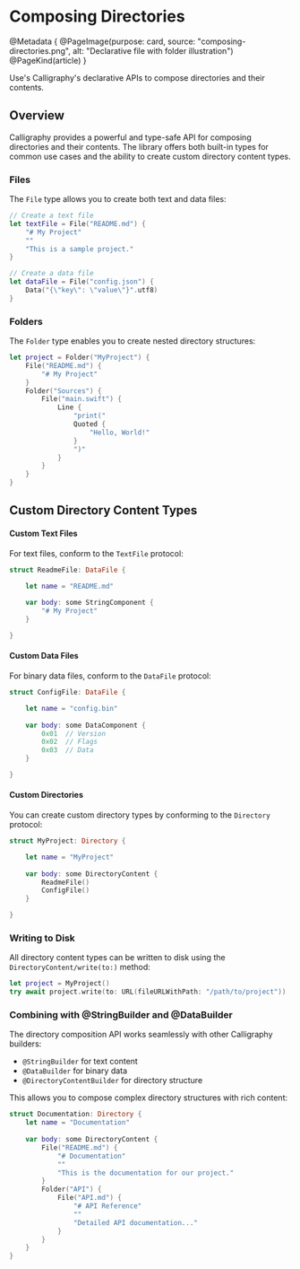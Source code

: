 # Composing Directories

@Metadata {
    @PageImage(purpose: card, source: "composing-directories.png", alt: "Declarative file with folder illustration")
    @PageKind(article)
}

Use's Calligraphy's declarative APIs to compose directories and their contents. 

## Overview

Calligraphy provides a powerful and type-safe API for composing directories and their contents. The library offers both built-in types for common use cases and the ability to create custom directory content types.

### Files

The ``File`` type allows you to create both text and data files:

```swift
// Create a text file
let textFile = File("README.md") {
    "# My Project"
    ""
    "This is a sample project."
}

// Create a data file
let dataFile = File("config.json") {
    Data("{\"key\": \"value\"}".utf8)
}
```

### Folders

The ``Folder`` type enables you to create nested directory structures:

```swift
let project = Folder("MyProject") {
    File("README.md") {
        "# My Project"
    }
    Folder("Sources") {
        File("main.swift") {
            Line {
                "print("
                Quoted {
                    "Hello, World!"
                }
                ")"
            }
        }
    }
}
```

## Custom Directory Content Types

#### Custom Text Files

For text files, conform to the ``TextFile`` protocol:

```swift
struct ReadmeFile: DataFile {

    let name = "README.md"
    
    var body: some StringComponent {
        "# My Project"
    }

}
```

#### Custom Data Files

For binary data files, conform to the ``DataFile`` protocol:

```swift
struct ConfigFile: DataFile {

    let name = "config.bin"
    
    var body: some DataComponent {
        0x01  // Version
        0x02  // Flags
        0x03  // Data
    }

}
```

#### Custom Directories

You can create custom directory types by conforming to the ``Directory`` protocol:

```swift
struct MyProject: Directory {

    let name = "MyProject"
    
    var body: some DirectoryContent {
        ReadmeFile()
        ConfigFile()
    }

}
```

### Writing to Disk

All directory content types can be written to disk using the ``DirectoryContent/write(to:)`` method:

```swift
let project = MyProject()
try await project.write(to: URL(fileURLWithPath: "/path/to/project"))
```

### Combining with @StringBuilder and @DataBuilder

The directory composition API works seamlessly with other Calligraphy builders:

- `@StringBuilder` for text content
- `@DataBuilder` for binary data
- `@DirectoryContentBuilder` for directory structure

This allows you to compose complex directory structures with rich content:

```swift
struct Documentation: Directory {
    let name = "Documentation"
    
    var body: some DirectoryContent {
        File("README.md") {
            "# Documentation"
            ""
            "This is the documentation for our project."
        }
        Folder("API") {
            File("API.md") {
                "# API Reference"
                ""
                "Detailed API documentation..."
            }
        }
    }
}
```
